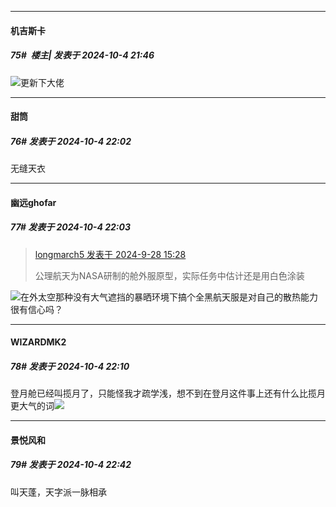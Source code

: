 ﻿
*****

####  机吉斯卡  
##### 75#         楼主| 发表于 2024-10-4 21:46

<img src="https://static.saraba1st.com/image/smiley/face2017/018.png" referrerpolicy="no-referrer">更新下大佬


*****

####  甜筒  
##### 76#       发表于 2024-10-4 22:02

无缝天衣

*****

####  幽远ghofar  
##### 77#       发表于 2024-10-4 22:03

<blockquote><a href="httphttps://bbs.saraba1st.com/2b/forum.php?mod=redirect&amp;goto=findpost&amp;pid=66331079&amp;ptid=2201251" target="_blank">longmarch5 发表于 2024-9-28 15:28</a>

公理航天为NASA研制的舱外服原型，实际任务中估计还是用白色涂装</blockquote>
<img src="https://static.saraba1st.com/image/smiley/face2017/049.png" referrerpolicy="no-referrer">在外太空那种没有大气遮挡的暴晒环境下搞个全黑航天服是对自己的散热能力很有信心吗？


*****

####  WIZARDMK2  
##### 78#       发表于 2024-10-4 22:10

登月舱已经叫揽月了，只能怪我才疏学浅，想不到在登月这件事上还有什么比揽月更大气的词<img src="https://static.saraba1st.com/image/smiley/face2017/001.png" referrerpolicy="no-referrer">


*****

####  景悦风和  
##### 79#       发表于 2024-10-4 22:42

叫天蓬，天字派一脉相承

